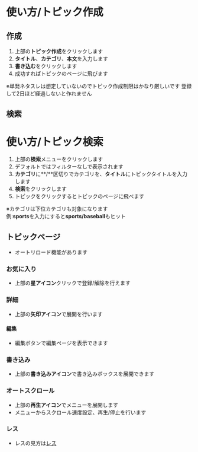 # 使い方/トピック作成

## 作成
1. 上部の**トピック作成**をクリックします
2. **タイトル**、**カテゴリ**、**本文**を入力します
3. **書き込む**をクリックします
4. 成功すればトピックのページに飛びます

※単発ネタスレは想定していないのでトピック作成制限はかなり厳しいです
登録して2日ほど経過しないと作れません

## 検索
# 使い方/トピック検索
1. 上部の**検索**メニューをクリックします
2. デフォルトではフィルターなしで表示されます
3. **カテゴリ**に**/**区切りでカテゴリを、**タイトル**にトピックタイトルを入力します
4. **検索**をクリックします
5. トピックをクリックするとトピックのページに飛べます

※カテゴリは下位カテゴリも対象になります  
例:**sports**を入力にすると**sports/baseball**もヒット

## トピックページ
* オートリロード機能があります
### お気に入り
* 上部の**星アイコン**クリックで登録/解除を行えます
### 詳細
* 上部の**矢印アイコン**で展開を行います
#### 編集
* 編集ボタンで編集ページを表示できます
### 書き込み
* 上部の**書き込みアイコン**で書き込みボックスを展開できます
### オートスクロール
* 上部の**再生アイコン**でメニューを展開します
* メニューからスクロール速度設定、再生/停止を行います
### レス
* レスの見方は[レス](レス.md)